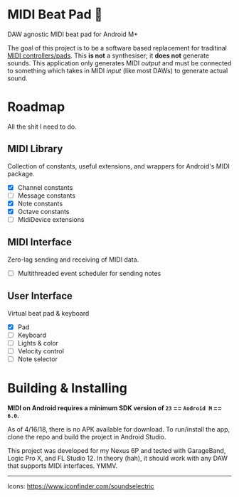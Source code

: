 # MIDI Beat Pad 🎹
DAW agnostic MIDI beat pad for Android M+

The goal of this project is to be a software based replacement for traditinal [MIDI controllers/pads](https://www.google.com/search?q=midi+pad&tbm=isch). This **is not** a synthesiser; it **does not** generate sounds. This application only generates MIDI _output_ and must be connected to something which takes in MIDI _input_ (like most DAWs) to generate actual sound.

# Roadmap
All the shit I need to do.

## MIDI Library
Collection of constants, useful extensions, and wrappers for Android's MIDI package. 
- [x] Channel constants
- [ ] Message constants
- [x] Note constants
- [x] Octave constants
- [ ] MidiDevice extensions

## MIDI Interface
Zero-lag sending and receiving of MIDI data.
- [ ] Multithreaded event scheduler for sending notes

## User Interface
Virtual beat pad & keyboard
- [x] Pad
- [ ] Keyboard
- [ ] Lights & color
- [ ] Velocity control
- [ ] Note selector

# Building & Installing
**MIDI on Android requires a minimum SDK version of `23` == `Android M` == `6.0`.**

As of 4/16/18, there is no APK available for download. To run/install the app, clone the repo and build the project in Android Studio. 

This project was developed for my Nexus 6P and tested with GarageBand, Logic Pro X, and FL Studio 12. In theory (hah), it should work with any DAW that supports MIDI interfaces. YMMV.

---

Icons: https://www.iconfinder.com/soundselectric
